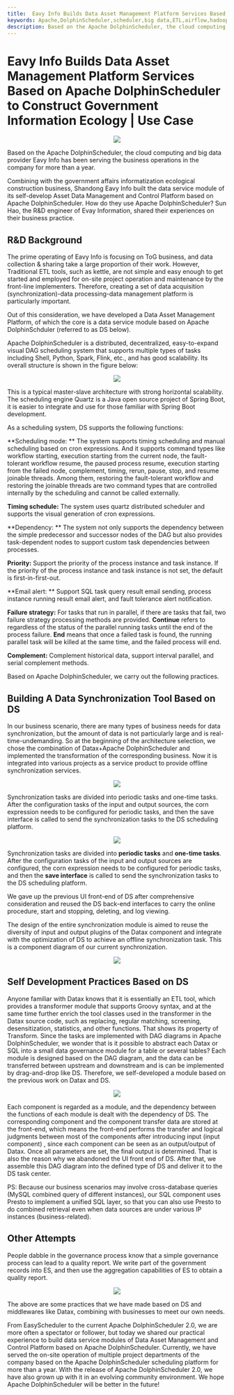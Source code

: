 ```yaml
---
title:  Eavy Info Builds Data Asset Management Platform Services Based on Apache DolphinScheduler to Construct Government Information Ecology
keywords: Apache,DolphinScheduler,scheduler,big data,ETL,airflow,hadoop，orchestration, dataops,2.0.1
description: Based on the Apache DolphinScheduler, the cloud computing and big data provider Eavy Info
---
```

# Eavy Info Builds Data Asset Management Platform Services Based on Apache DolphinScheduler to Construct Government Information Ecology | Use Case

<div align=center>
<img src="https://imgpp.com/images/2021/12/29/1640759432737.md.png"/>
</div>

Based on the Apache DolphinScheduler, the cloud computing and big data provider Eavy Info has been serving the business operations in the company for more than a year.

Combining with the government affairs informatization ecological construction business, Shandong Eavy Info built the data service module of its self-develop Asset Data Management and Control Platform based on Apache DolphinScheduler. How do they use Apache DolphinScheduler? Sun Hao, the R&D engineer of Evay Information, shared their experiences on their business practice.

## R&D Background

The prime operating of Eavy Info is focusing on ToG business, and data collection & sharing take a large proportion of their work. However, Traditional ETL tools, such as kettle, are not simple and easy enough to get started and employed for on-site project operation and maintenance by the front-line implementers. Therefore, creating a set of data acquisition (synchronization)-data processing-data management platform is particularly important.

Out of this consideration, we have developed a Data Asset Management Platform, of which the core is a data service module based on Apache DolphinSchduler (referred to as DS below).

Apache DolphinScheduler is a distributed, decentralized, easy-to-expand visual DAG scheduling system that supports multiple types of tasks including Shell, Python, Spark, Flink, etc., and has good scalability. Its overall structure is shown in the figure below:

<div align=center>
<img src="https://imgpp.com/images/2021/12/28/1.md.png"/>
</div>

This is a typical master-slave architecture with strong horizontal scalability. The scheduling engine Quartz is a Java open source project of Spring Boot, it is easier to integrate and use for those familiar with Spring Boot development.

As a scheduling system, DS supports the following functions:

**Scheduling mode: ** The system supports timing scheduling and manual scheduling based on cron expressions. And it supports command types like workflow starting, execution starting from the current node, the fault-tolerant workflow resume, the paused process resume, execution starting from the failed node, complement, timing, rerun, pause, stop, and resume joinable threads. Among them, restoring the fault-tolerant workflow and restoring the joinable threads are two command types that are controlled internally by the scheduling and cannot be called externally.

**Timing schedule:** The system uses quartz distributed scheduler and supports the visual generation of cron expressions.

**Dependency: ** The system not only supports the dependency between the simple predecessor and successor nodes of the DAG but also provides task-dependent nodes to support custom task dependencies between processes.

**Priority:** Support the priority of the process instance and task instance. If the priority of the process instance and task instance is not set, the default is first-in-first-out.

**Email alert: ** Support SQL task query result email sending, process instance running result email alert, and fault tolerance alert notification.

**Failure strategy:** For tasks that run in parallel, if there are tasks that fail, two failure strategy processing methods are provided. **Continue** refers to regardless of the status of the parallel running tasks until the end of the process failure. **End** means that once a failed task is found, the running parallel task will be killed at the same time, and the failed process will end.

**Complement:** Complement historical data, support interval parallel, and serial complement methods.

Based on Apache DolphinScheduler, we carry out the following practices.

## Building A Data Synchronization Tool Based on DS

In our business scenario, there are many types of business needs for data synchronization, but the amount of data is not particularly large and is real-time-undemanding. So at the beginning of the architecture selection, we chose the combination of Datax+Apache DolphinScheduler and implemented the transformation of the corresponding business. Now it is integrated into various projects as a service product to provide offline synchronization services.

<div align=center>
<img src="https://imgpp.com/images/2021/12/29/1-1.md.png"/>
</div>

Synchronization tasks are divided into periodic tasks and one-time tasks. After the configuration tasks of the input and output sources, the corn expression needs to be configured for periodic tasks, and then the save interface is called to send the synchronization tasks to the DS scheduling platform.

<div align=center>
<img src="https://imgpp.com/images/2021/12/29/2-1.md.png"/>
</div>

Synchronization tasks are divided into **periodic tasks** and **one-time tasks**. After the configuration tasks of the input and output sources are configured, the corn expression needs to be configured for periodic tasks, and then the **save interface** is called to send the synchronization tasks to the DS scheduling platform.

We gave up the previous UI front-end of DS after comprehensive consideration and reused the DS back-end interfaces to carry the online procedure, start and stopping, deleting, and log viewing.

The design of the entire synchronization module is aimed to reuse the diversity of input and output plugins of the Datax component and integrate with the optimization of DS to achieve an offline synchronization task. This is a component diagram of our current synchronization. 


<div align=center>
<img src="https://imgpp.com/images/2021/12/30/ffd0c839647bcce4c208ee0cf5b7622b.md.png"/>
</div>

## Self Development Practices Based on DS

Anyone familiar with Datax knows that it is essentially an ETL tool, which provides a transformer module that supports Groovy syntax, and at the same time further enrich the tool classes used in the transformer in the Datax source code, such as replacing, regular matching, screening, desensitization, statistics, and other functions. That shows its property of Transform. Since the tasks are implemented with DAG diagrams in Apache DolphinScheduler, we wonder that is it possible to abstract each Datax or SQL into a small data governance module for a table or several tables? Each module is designed based on the DAG diagram, and the data can be transferred between upstream and downstream and is can be implemented by drag-and-drop like DS. Therefore, we self-developed a module based on the previous work on Datax and DS.

<div align=center>
<img src="https://imgpp.com/images/2021/12/30/ffd0c839647bcce4c208ee0cf5b7622b.md.png"/>
</div>

Each component is regarded as a module, and the dependency between the functions of each module is dealt with the dependency of DS. The corresponding component and the component transfer data are stored at the front-end, which means the front-end performs the transfer and logical judgments between most of the components after introducing input (input component) , since each component can be seen as an output/output of Datax. Once all parameters are set, the final output is determined. That is also the reason why we abandoned the UI front end of DS. After that, we assemble this DAG diagram into the defined type of DS and deliver it to the DS task center.

PS: Because our business scenarios may involve cross-database queries (MySQL combined query of different instances), our SQL component uses Presto to implement a unified SQL layer, so that you can also use Presto to do combined retrieval even when data sources are under various IP instances (business-related).

## Other Attempts

People dabble in the governance process know that a simple governance process can lead to a quality report. We write part of the government records into ES, and then use the aggregation capabilities of ES to obtain a quality report.

<div align=center>
<img src="https://imgpp.com/images/2021/12/29/4da40632c21dbea51d2951d98ee18f1b.md.png"/>
</div>

The above are some practices that we have made based on DS and middlewares like Datax, combining with businesses to meet our own needs.

From EasyScheduler to the current Apache DolphinScheduler 2.0, we are more often a spectator or follower, but today we shared our practical experience to build data service modules of Data Asset Management and Control Platform based on Apache DolphinScheduler. Currently, we have served the on-site operation of multiple project departments of the company based on the Apache DolphinScheduler scheduling platform for more than a year. With the release of Apache DolphinScheduler 2.0, we have also grown up with it in an evolving community environment. We hope Apache DolphinScheduler will be better in the future! 